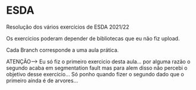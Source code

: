# ESDA
Resolução dos vários exercícios de ESDA 2021/22

Os exercicios poderam depender de bibliotecas que eu não fiz upload.

Cada Branch corresponde a uma aula prática.

ATENÇÃO--> Eu só fiz o primeiro exercicio desta aula... por alguma razão o segundo acaba em segmentation fault mas para alem disso não percebi o objetivo desse exercicio... Só ponho quando fizer o segundo dado que o primeiro ainda é de arvores...
